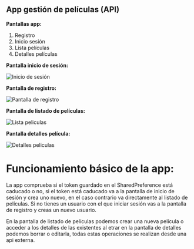 ## App gestión de películas (API)

**Pantallas app:**

1. Registro
2. Inicio sesión
3. Lista películas
4. Detalles películas

**Pantalla inicio de sesión:**

![Inicio de sesión](./Imagenes/pantallaLogin.PNG)

**Pantalla de registro:**

![Pantalla de registro](./Imagenes/pantallaRegistro.PNG)

**Pantalla de listado de películas:**

![Lista peliculas](./Imagenes/pantallaListaPeliculas.png)

**Pantalla detalles película:**

![Detalles peliculas](./Imagenes/pantallaDetalles.PNG)

# Funcionamiento básico de la app:

La app comprueba si el token guardado en el SharedPreference está caducado o no, si el token está caducado va a la pantalla de inicio de sesión y crea uno nuevo, en el caso contrario va directamente al listado de películas. Si no tienes un usuario con el que iniciar sesión vas a la pantalla de registro y creas un nuevo usuario.

En la pantalla de listado de películas podemos crear una nueva película o acceder a los detalles de las existentes al etrar en la pantalla de detalles podemos borrar o editarla, todas estas operaciones se realizan desde una api externa.
